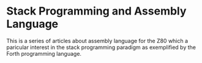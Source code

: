 # Stack Programming and Assembly Language

This is a series of articles about assembly language for the Z80 which a paricular interest in the stack programming paradigm as exemplified by the Forth programming language.
